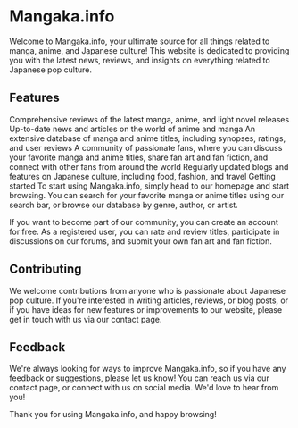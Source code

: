 # Mangaka.info
Welcome to Mangaka.info, your ultimate source for all things related to manga, anime, and Japanese culture! This website is dedicated to providing you with the latest news, reviews, and insights on everything related to Japanese pop culture.

## Features
Comprehensive reviews of the latest manga, anime, and light novel releases
Up-to-date news and articles on the world of anime and manga
An extensive database of manga and anime titles, including synopses, ratings, and user reviews
A community of passionate fans, where you can discuss your favorite manga and anime titles, share fan art and fan fiction, and connect with other fans from around the world
Regularly updated blogs and features on Japanese culture, including food, fashion, and travel
Getting started
To start using Mangaka.info, simply head to our homepage and start browsing. You can search for your favorite manga or anime titles using our search bar, or browse our database by genre, author, or artist.

If you want to become part of our community, you can create an account for free. As a registered user, you can rate and review titles, participate in discussions on our forums, and submit your own fan art and fan fiction.

## Contributing
We welcome contributions from anyone who is passionate about Japanese pop culture. If you're interested in writing articles, reviews, or blog posts, or if you have ideas for new features or improvements to our website, please get in touch with us via our contact page.

## Feedback
We're always looking for ways to improve Mangaka.info, so if you have any feedback or suggestions, please let us know! You can reach us via our contact page, or connect with us on social media. We'd love to hear from you!

Thank you for using Mangaka.info, and happy browsing!



